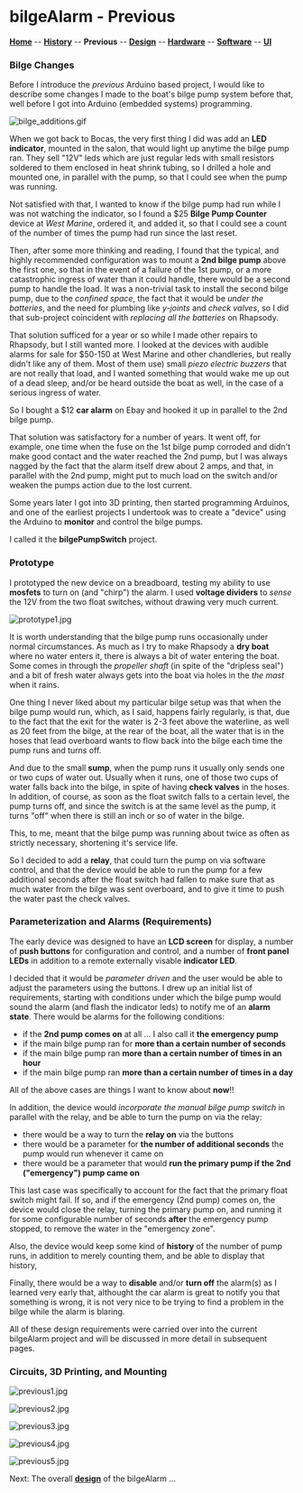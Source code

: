 # bilgeAlarm - Previous

**[Home](readme.md)** --
**[History](history.md)** --
**Previous** --
**[Design](design.md)** --
**[Hardware](hardware.md)** --
**[Software](software.md)** --
**[UI](user_interface.md)**


### Bilge Changes

Before I introduce the *previous* Arduino based project, I would like to describe some
changes I made to the boat's bilge pump system before that, well before I got into
Arduino (embedded systems) programming.

![bilge_additions.gif](images/bilge_additions.gif)

When we got back to Bocas, the very first thing I did was add an **LED indicator**, mounted
in the salon, that would light up anytime the bilge pump ran.  They sell "12V" leds which
are just regular leds with small resistors soldered to them enclosed in heat shrink tubing,
so I drilled a hole and mounted one, in parallel with the pump, so that I could see
when the pump was running.

Not satisfied with that, I wanted to know if the bilge pump had run while I was not watching
the indicator, so I found a $25 **Bilge Pump Counter** device at *West Marine*, ordered it, and
added it, so that I could see a count of the number of times the pump had run since the last
reset.

Then, after some more thinking and reading, I found that the typical, and highly recommended
configuration was to mount a **2nd bilge pump** above the first one, so that in the event of a
failure of the 1st pump, or a more catastrophic ingress of water than it could handle, there
would be a second pump to handle the load.  It
was a non-trivial task to install the second bilge pump, due to the *confined space*, the
fact that it would be *under the batteries*, and the need for plumbing like *y-joints* and
*check valves*, so I did that sub-project coincident with *replacing all the batteries* on Rhapsody.

That solution sufficed for a year or so while I made other repairs to Rhapsody, but I
still wanted more.  I looked at the devices with audible alarms for sale for $50-150 at West Marine
and other chandleries, but really didn't like any of them.  Most of them use)
small *piezo electric buzzers* that are not really that load, and I wanted something that would
wake me up out of a dead sleep, and/or be heard outside the boat as well, in the case of a
serious ingress of water.

So I bought a $12 **car alarm** on Ebay and hooked it up in parallel to the 2nd bilge pump.

That solution was satisfactory for a number of years.  It went off, for example, one
time when the fuse on the 1st bilge pump corroded and didn't make good contact and
the water reached the 2nd pump, but I was always nagged by the fact
that the alarm itself drew about 2 amps, and that, in parallel with the 2nd pump, might
put to much load on the switch and/or weaken the pumps action due to the lost current.

Some years later I got into 3D printing, then started programming Arduinos, and one of the
earliest projects I undertook was to create a "device" using the Arduino to **monitor**
and control the bilge pumps.

I called it the **bilgePumpSwitch** project.

### Prototype

I prototyped the new device on a breadboard, testing my ability to use **mosfets** to
turn on (and "chirp") the alarm.   I used **voltage dividers** to *sense* the 12V from
the two float switches, without drawing very much current.

![prototype1.jpg](images/prototype1.jpg)

It is worth understanding that the bilge pump runs occasionally under normal circumstances.
As much as I try to make Rhapsody a **dry boat** where no water enters it, there is always
a bit of water entering the boat.  Some comes in through the *propeller shaft* (in spite
of the "dripless seal") and a bit of fresh water always gets into the boat via holes in the
*the mast* when it rains.

One thing I never liked about my particular bilge setup was that when the bilge pump
would run, which, as I said, happens fairly regularly, is that, due to the fact that
the exit for the water is 2-3 feet above the waterline, as well as 20 feet from the
bilge, at the rear of the boat, all the water that is in the hoses
that lead overboard wants to flow back into the bilge each time the pump runs and
turns off.

And due to the small **sump**, when the pump runs it usually only sends one or two cups of
water out. Usually when it runs, one of those two cups of water falls back into the
bilge, in spite of having **check valves** in the hoses. In addition, of course, as soon as the
float switch falls to a certain level, the pump turns off, and since the switch is
at the same level as the pump, it turns "off" when there is still an inch or so
of water in the bilge.

This, to me, meant that the bilge pump was running about twice as often as strictly
necessary, shortening it's service life.

So I decided to add a **relay**, that could turn the pump on via software control,
and that the device would be able to run the pump for a few additional seconds after
the float switch had fallen to make sure that as much water from the bilge was sent
overboard, and to give it time to push the water past the check valves.

### Parameterization and Alarms (Requirements)

The early device was designed to have an **LCD screen** for display, a number of
**push buttons** for configuration and control, and a number of **front panel LEDs**
in addition to a remote externally visable **indicator LED**.

I decided that it would be *parameter driven* and the user would be able to adjust
the parameters using the buttons.  I drew up an initial list of requirements,
starting with conditions under which the bilge pump would sound the alarm (and flash the
indicator leds) to notify me of an **alarm state**.  There would be alarms for the
following conditions:

- if the **2nd pump comes on** at all ... I also call it **the emergency pump**
- if the main bilge pump ran for **more than a certain number of seconds**
- if the main bilge pump ran **more than a certain number of times in an hour**
- if the main  bilge pump ran **more than a certain number of times in a day**

All of the above cases are things I want to know about **now**!!

In addition, the device would *incorporate the manual bilge pump switch* in parallel with
the relay, and be able to turn the pump on via the relay:

- there would be a way to turn the **relay on** via the buttons
- there would be a parameter for **the number of additional seconds** the pump would run whenever it came on
- there would be a parameter that would **run the primary pump if the 2nd ("emergency") pump came on**

This last case was specifically to account for the fact that the primary float switch might fail.  If
so, and if the emergency (2nd pump) comes on, the device would close the relay, turning the primary pump
on, and running it for some configurable number of seconds **after** the emergency pump stopped, to remove
the water in the "emergency zone".

Also, the device would keep some kind of **history** of the number of pump runs, in addition
to merely counting them, and be able to display that history,

Finally, there would be a way to **disable** and/or **turn off** the alarm(s) as I learned
very early that, althought the car alarm is great to notify you that something is wrong, it
is not very nice to be trying to find a problem in the bilge while the alarm is blaring.

All of these design requirements were carried over into the current bilgeAlarm project
and will be discussed in more detail in subsequent pages.

### Circuits, 3D Printing, and Mounting

![previous1.jpg](images/previous1.jpg)

![previous2.jpg](images/previous2.jpg)

![previous3.jpg](images/previous3.jpg)

![previous4.jpg](images/previous4.jpg)

![previous5.jpg](images/previous5.jpg)

Next: The overall **[design](design.md)** of the bilgeAlarm ...
